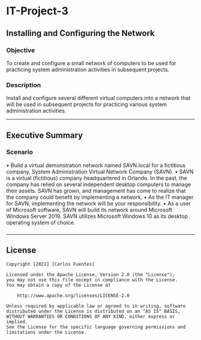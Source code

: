 # IT-Project-3
## Installing and Configuring the Network
### Objective
To create and configure a small network of computers to be used for practicing system administration activities in subsequent projects. 

### Description
Install and configure several different virtual computers into a network that will be used in subsequent projects for practicing various system administration activities.

------------------------------------------------------------------------------------------------------------------------------------------
## Executive Summary

### Scenario
• Build a virtual demonstration network named SAVN.local for a fictitious company, System Administration
Virtual Network Company (SAVN).
• SAVN is a virtual (fictitious) company headquartered in Orlando. In the past, the company has relied on several independent desktop
computers to manage their assets. SAVN has grown, and management has come to realize that the company could benefit by implementing a network.
• As the IT manager for SAVN, implementing the network will be your responsibility.
• As a user of Microsoft software, SAVN will build its network around Microsoft Windows Server 2019. SAVN utilizes Microsoft Windows 10 as its desktop operating system of choice.

### 


### 


### 
 

------------------------------------------------------------------------------------------------------------------------------------------

## License

    Copyright [2022] [Carlos Fuentes]

    Licensed under the Apache License, Version 2.0 (the "License");
    you may not use this file except in compliance with the License.
    You may obtain a copy of the License at

        http://www.apache.org/licenses/LICENSE-2.0

    Unless required by applicable law or agreed to in writing, software
    distributed under the License is distributed on an "AS IS" BASIS,
    WITHOUT WARRANTIES OR CONDITIONS OF ANY KIND, either express or implied.
    See the License for the specific language governing permissions and
    limitations under the License.

